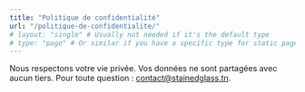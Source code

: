 ```yaml
---
title: "Politique de confidentialité"
url: "/politique-de-confidentialite/"
# layout: "single" # Usually not needed if it's the default type
# type: "page" # Or similar if you have a specific type for static pages
---
```


Nous respectons votre vie privée. Vos données ne sont partagées avec aucun tiers. Pour toute question : contact@stainedglass.tn.

